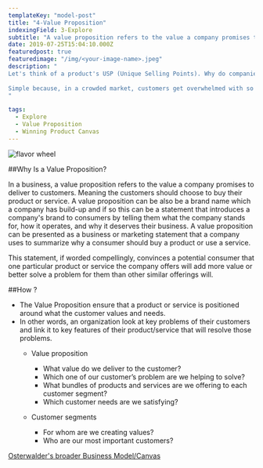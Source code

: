 ```yaml
---
templateKey: "model-post"
title: "4-Value Proposition"
indexingField: 3-Explore
subtitle: "A value proposition refers to the value a company promises to deliver to customers should they choose to buy their product."
date: 2019-07-25T15:04:10.000Z
featuredpost: true
featuredimage: "/img/<your-image-name>.jpeg"
description: "
Let's think of a product's USP (Unique Selling Points). Why do companies come up with this? Why is it necessary to define this?
 
Simple because, in a crowded market, customers get overwhelmed with so many reasons why they should buy a certain product or a service. In order to make this less complicated and more simple, so that the customer can link their needs/wants to what is offered in a product or service, organizations define the most unique selling points. These unique selling points are derived from a product/service value proposition.
"

tags:
  - Explore
  - Value Proposition
  - Winning Product Canvas
---
```


![flavor wheel](/img/valueprop.jpg)

##Why Is a Value Proposition?

In a business, a value proposition refers to the value a company promises to deliver to customers. Meaning the customers should choose to buy their product or service. A value proposition can be also be a brand name which a company has build-up and if so this can be a statement that introduces a company's brand to consumers by telling them what the company stands for, how it operates, and why it deserves their business.
A value proposition can be presented as a business or marketing statement that a company uses to summarize why a consumer should buy a product or use a service.

This statement, if worded compellingly, convinces a potential consumer that one particular product or service the company offers will add more value or better solve a problem for them than other similar offerings will.

##How ?

- The Value Proposition ensure that a product or service is positioned around what the customer values and needs.
- In other words, an organization look at key problems of their customers and link it to key features of their         product/service that will resolve those problems.
  - Value proposition
    - What value do we deliver to the customer?
    - Which one of our customer’s problem are we helping to solve?
    - What bundles of products and services are we offering to each customer segment?
    - Which customer needs are we satisfying?
 
  - Customer segments
    - For whom are we creating values?
    - Who are our most important customers?


[Osterwalder's broader Business Model/Canvas](https://www.investopedia.com/terms/v/valueproposition.asp)



